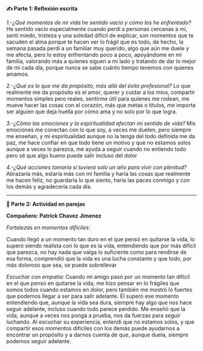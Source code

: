**✍️ Parte 1: Reflexión escrita**

*1.-¿Qué momentos de mi vida he sentido vacío y cómo los he enfrentado?*
He sentido vacío especialmente cuando perdí a personas cercanas a mí, sentí miedo, tristeza y una soledad difícil de explicar, son momentos que te sacuden el alma porque te hacen ver lo frágil que es todo, de hecho, 
la semana pasada perdí a un familiar muy querido, algo que aún me duele y me afecta, pero lo estoy enfrentando poco a poco, apoyándome en mi familia, valorando más a quienes siguen a mi lado y tratando de dar lo mejor de mí cada día,
porque nunca se sabe cuánto tiempo tenemos con quienes amamos.

*2.-¿Qué es lo que me da propósito, más allá del éxito profesional?*
Lo que realmente me da propósito es el amor, querer y cuidar a los míos, compartir momentos simples pero reales, sentirme útil para quienes me rodean, me mueve hacer las cosas con el corazón, más que metas o títulos, me importa ser
alguien que deja huella por cómo ama y no solo por lo que logra.

*3.-¿Cómo las emociones y la espiritualidad afectan mi sentido de vida?*
Mis emociones me conectan con lo que soy, a veces me duelen, pero siempre me enseñan, y mi espiritualidad aunque no la tenga del todo definida me da paz, me hace confiar en que todo tiene
un motivo y que no estamos solos aunque a veces lo parezca, me ayuda a seguir cuando no entiendo todo pero sé que algo bueno puede salir incluso del dolor

*4.-¿Qué acciones tomaría si tuviera solo un año para vivir con plenitud?*
Abrazaría más, estaría más con mi familia y haría las cosas que realmente me hacen feliz, no guardaría lo que siento, haría las paces conmigo y con los demás y agradecería cada día.

---

**💬 Parte 2: Actividad en parejas**

**Compañero: Patrick Chavez Jimenez**

*Fortalezas en momentos difíciles:*

Cuando llegó a un momento tan duro en el que pensó en quitarse la vida, lo superó siendo realista con lo que es la vida, entendiendo que por más difícil que parezca, no hay nada que valga lo suficiente como para rendirse de esa forma, comprendió que 
la vida es una lucha constante y que todo, por más doloroso que sea, se puede sobrellevar

*Escuchar con empatía:*
Cuando mi amigo pasó por un momento tan difícil en el que pensó en quitarse la vida, me hizo pensar en lo frágiles que somos todos cuando estamos en dolor, pero también me mostró lo fuertes que podemos llegar a ser para salir adelante. Él superó 
ese momento entendiendo que, aunque la vida sea dura, siempre hay algo que nos hace seguir adelante, incluso cuando todo parece perdido. Me enseñó que la vida, aunque a veces nos ponga a prueba, nos da fuerzas para seguir luchando. Al escuchar su experiencia, entendí
que no estamos solos, y que compartir esos 
momentos difíciles con los demás puede ayudarnos a encontrar un propósito y a darnos cuenta de que, aunque duela, siempre podemos seguir adelante.
